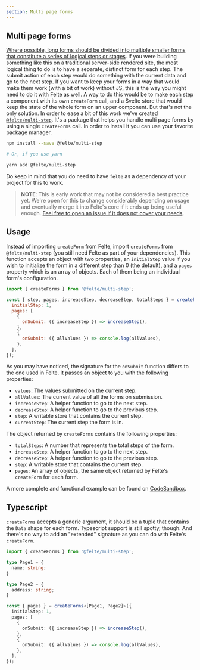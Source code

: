 ```yaml
---
section: Multi page forms
---
```


## Multi page forms

[Where possible, long forms should be divided into multiple smaller forms that constitute a series of logical steps or stages](https://www.w3.org/WAI/tutorials/forms/multi-page/). if you were building something like this on a traditional server-side rendered site, the most logical thing to do is to have a separate, distinct form for each step. The submit action of each step would do something with the current data and go to the next step. If you want to keep your forms in a way that would make them work (with a bit of work) without JS, this is the way you might need to do it with Felte as well. A way to do this would be to make each step a component with its own `createForm` call, and a Svelte store that would keep the state of the whole form on an upper component. But that's not the only solution. In order to ease a bit of this work we've created [`@felte/multi-step`](https://www.npmjs.com/package/@felte/multi-step). It's a package that helps you handle multi page forms by using a single `createForms` call. In order to install it you can use your favorite package manager.

```sh
npm install --save @felte/multi-step

# Or, if you use yarn

yarn add @felte/multi-step
```

Do keep in mind that you do need to have `felte` as a dependency of your project for this to work.

> **NOTE**: This is early work that may not be considered a best practice yet. We're open for this to change considerably depending on usage and eventually merge it into Felte's core if it ends up being useful enough. [Feel free to open an issue if it does not cover your needs](https://github.com/pablo-abc/felte).

## Usage

Instead of importing `createForm` from Felte, import `createForms` from `@felte/multi-step` (you still need Felte as part of your dependencies). This function accepts an object with two properties, an `initialStep` value if you wish to initialize the form in a different step than 0 (the default), and a `pages` property which is an array of objects. Each of them being an individual form's configuration.

```javascript
import { createForms } from '@felte/multi-step';

const { step, pages, increaseStep, decreaseStep, totalSteps } = createForms({
  initialStep: 1,
  pages: [
    {
      onSubmit: ({ increaseStep }) => increaseStep(),
    },
    {
      onSubmit: ({ allValues }) => console.log(allValues),
    },
  ],
});
```

As you may have noticed, the signature for the `onSubmit` function differs to the one used in Felte. It passes an object to you with the following properties:

- `values`: The values submitted on the current step.
- `allValues`: The current value of all the forms on submission.
- `increaseStep`: A helper function to go to the next step.
- `decreaseStep`: A helper function to go to the previous step.
- `step`: A writable store that contains the current step.
- `currentStep`: The current step the form is in.

The object returned by `createForms` contains the following properties:

- `totalSteps`: A number that represents the total steps of the form.
- `increaseStep`: A helper function to go to the next step.
- `decreaseStep`: A helper function to go to the previous step.
- `step`: A writable store that contains the current step.
- `pages`: An array of objects, the same object returned by Felte's `createForm` for each form.

A more complete and functional example can be found on [CodeSandbox](https://codesandbox.io/s/felte-multi-step-demo-vyxh6?file=/App.svelte).

## Typescript

`createForms` accepts a generic argument, it should be a tuple that contains the `Data` shape for each form. Typescript support is still spotty, though. And there's no way to add an "extended" signature as you can do with Felte's `createForm`.


```typescript
import { createForms } from '@felte/multi-step';

type Page1 = {
  name: string;
}

type Page2 = {
  address: string;
}

const { pages } = createForms<[Page1, Page2]>({
  initialStep: 1,
  pages: [
    {
      onSubmit: ({ increaseStep }) => increaseStep(),
    },
    {
      onSubmit: ({ allValues }) => console.log(allValues),
    },
  ],
});
```
